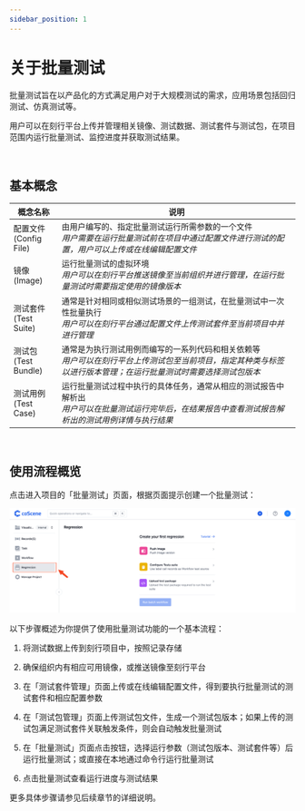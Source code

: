 ```yaml
---
sidebar_position: 1
---
```


# 关于批量测试

批量测试旨在以产品化的方式满足用户对于大规模测试的需求，应用场景包括回归测试、仿真测试等。

用户可以在刻行平台上传并管理相关镜像、测试数据、测试套件与测试包，在项目范围内运行批量测试、监控进度并获取测试结果。

<br />

## 基本概念

  | 概念名称 | 说明 |
  | --- | --- |
  | 配置文件<br />(Config File) | 由用户编写的、指定批量测试运行所需参数的一个文件<br />*用户需要在运行批量测试前在项目中通过配置文件进行测试的配置，用户可以上传或在线编辑配置文件* |
  | 镜像<br />(Image) | 运行批量测试的虚拟环境<br />*用户可以在刻行平台推送镜像至当前组织并进行管理，在运行批量测试时需要指定使用的镜像版本* |
  | 测试套件<br />(Test Suite) | 通常是针对相同或相似测试场景的一组测试，在批量测试中一次性批量执行<br />*用户可以在刻行平台通过配置文件上传测试套件至当前项目中并进行管理* |
  | 测试包<br />(Test Bundle) | 通常是为执行测试用例而编写的一系列代码和相关依赖等<br />*用户可以在刻行平台上传测试包至当前项目，指定其种类与标签以进行版本管理；在运行批量测试时需要选择测试包版本* |
  | 测试用例<br />(Test Case) | 运行批量测试过程中执行的具体任务，通常从相应的测试报告中解析出<br />*用户可以在批量测试运行完毕后，在结果报告中查看测试报告解析出的测试用例详情与执行结果* |
  
<br />

## 使用流程概览

点击进入项目的「批量测试」页面，根据页面提示创建一个批量测试：

![regression](../img/regression.png)

以下步骤概述为你提供了使用批量测试功能的一个基本流程：

  1. 将测试数据上传到刻行项目中，按照记录存储

  2. 确保组织内有相应可用镜像，或推送镜像至刻行平台

  3. 在「测试套件管理」页面上传或在线编辑配置文件，得到要执行批量测试的测试套件和相应配置参数

  4. 在「测试包管理」页面上传测试包文件，生成一个测试包版本；如果上传的测试包满足测试套件关联触发条件，则会自动触发批量测试

  5. 在「批量测试」页面点击按钮，选择运行参数（测试包版本、测试套件等）后运行批量测试；或直接在本地通过命令行运行批量测试

  6. 点击批量测试查看运行进度与测试结果

更多具体步骤请参见后续章节的详细说明。

<br />

